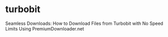 # turbobit
Seamless Downloads: How to Download Files from Turbobit with No Speed Limits Using PremiumDownloader.net
